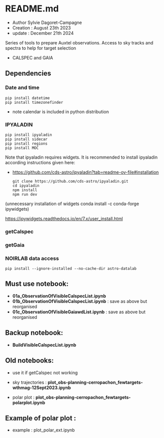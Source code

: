 # README.md

- Author Sylvie Dagoret-Campagne
- Creation : August 23th 2023
- update : December 21th 2024

Series of tools to prepare Auxtel observations.
Access to sky tracks and spectra to help for target selection

- CALSPEC and GAIA


## Dependencies


### Date and time

    pip install datetime
    pip install timezonefinder

- note calendar is included in python distribution


### IPYALADIN

    pip install ipyaladin
    pip install sidecar
    pip install regions
    pip install MOC

Note that ipyaladin requires widgets. It is recommended to install
ipyaladin according instructions given here:

- https://github.com/cds-astro/ipyaladin?tab=readme-ov-file#installation

      git clone https://github.com/cds-astro/ipyaladin.git
      cd ipyaladin
      npm install
      npm run dev

(unnecessary installation of widgets 
conda install -c conda-forge ipywidgets)

https://ipywidgets.readthedocs.io/en/7.x/user_install.html

### getCalspec

### getGaia


### NOIRLAB data access 
    pip install --ignore-installed --no-cache-dir astro-datalab

## Must use notebook:
- **01a_ObservationOfVisibleCalspecList.ipynb**
- **01b_ObservationOfVisibleCalspecList.ipynb**  : save as above but reorganised
- **01c_ObservationOfVisibleGaiawdList.ipynb**  : save as above but reorganised

## Backup notebook:
- **BuildVisibleCalspecList.ipynb**

## Old notebooks:
- use it if getCalspec not working


- sky trajectories : **plot_obs-planning-cerropachon_fewtargets-wthmag-12Sept2023.ipynb**

                         
- polar plot : **plot_obs-planning-cerropachon_fewtargets-polarplot.ipynb**


## Example of polar plot :
- example :   plot_polar_ext.ipynb
